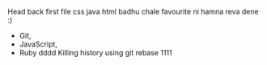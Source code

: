 Head back
first file
css java html badhu chale
favourite ni hamna reva dene :)
* Git, 
* JavaScript, 
* Ruby
dddd
Killing history using git rebase
1111
